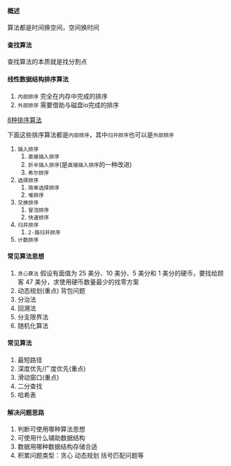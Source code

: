 #### 概述
算法都是时间换空间，空间换时间


#### 查找算法
查找算法的本质就是找分割点


#### 线性数据结构排序算法
1. `内部排序` 完全在内存中完成的排序
2. `外部排序` 需要借助与磁盘io完成的排序

[8种排序算法](https://cloud.tencent.com/developer/article/1893903)

下面这些排序算法都是`内部排序`，其中`归并排序`也可以是`外部排序`

1. `插入排序`
    1. `直接插入排序`
    2. `折半插入排序`(是`直接插入排序`的一种改进)
    3. `希尔排序`
2. `选择排序`
    1. `简单选择排序`
    2. `堆排序`
3. `交换排序`
    1. `冒泡排序`
    2. `快速排序`
4. `归并排序`
    1. `2-路归并排序`
5. `计数排序`


#### 常见算法思想
1. `贪心算法`
   假设有面值为 25 美分、10 美分、5 美分和 1 美分的硬币，要找给顾客 47 美分，求使用硬币数量最少的找零方案
2. 动态规划(重点) 背包问题
3. 分治法
4. 回溯法
5. 分支限界法
6. 随机化算法


#### 常见算法
1. 最短路径
2. 深度优先/广度优先(重点)
3. 滑动窗口(重点)
4. 二分查找
5. 哈希表


#### 解决问题思路
1. 判断可使用哪种算法思想
2. 可使用什么辅助数据结构
3. 数据用哪种数据结构存储合适
4. 积累问题类型：贪心 动态规划 括号匹配问题等